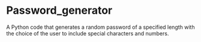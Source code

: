 # Password_generator

A Python code that generates a random password of a specified length with the choice of the user to include special characters and numbers.    
